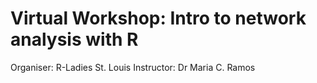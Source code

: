 # Virtual Workshop: Intro to network analysis with R
Organiser: R-Ladies St. Louis
Instructor: Dr Maria C. Ramos
